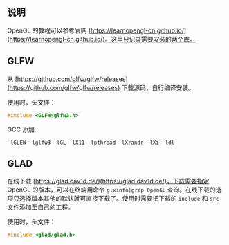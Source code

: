 



## 说明

OpenGL 的教程可以参考官网 [https://learnopengl-cn.github.io/](https://learnopengl-cn.github.io/)。这里只记录需要安装的两个库。

## GLFW

从 [https://github.com/glfw/glfw/releases](https://github.com/glfw/glfw/releases) 下载源码，自行编译安装。

使用时，头文件：
```c
#include <GLFW\glfw3.h>
```

GCC 添加:
```shell
-lGLEW -lglfw3 -lGL -lX11 -lpthread -lXrandr -lXi -ldl
```

## GLAD

在线下载 [https://glad.dav1d.de/](https://glad.dav1d.de/)，下载需要指定 OpenGL 的版本，可以在终端用命令 `glxinfo|grep OpenGL` 查询。在线下载的选项只选择版本其他的默认就可直接下载了。使用时需要把下载的 `include` 和 `src` 文件添加至自己的工程。

使用时，头文件：
```c
#include <glad/glad.h>
```